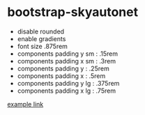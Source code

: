 # bootstrap-skyautonet

* disable rounded
* enable gradients
* font size .875rem
* components padding y sm : .15rem
* components padding x sm : .3rem
* components padding y : .25rem
* components padding x : .5rem
* components padding y lg : .375rem
* components padding x lg : .75rem

[example link](https://milkteakang.github.io/bootstrap-skyautonet/)